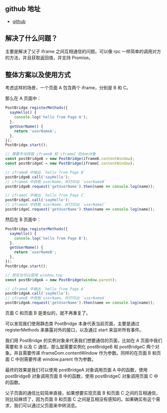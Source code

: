 ## github 地址

- [github](https://github.com/kaokei/iframeManager)

## 解决了什么问题？

主要是解决了父子 iframe 之间互相通信的问题。可以像 rpc 一样简单的调用对方的方法，并且获取返回值，并支持 Promise。

## 整体方案以及使用方式

考虑这样的场景，一个页面 A 包含两个 iframe，分别是 B 和 C。

那么在 A 页面中：

```js
PostBridge.registerMethods({
  sayHello() {
    console.log('hello from Page A');
  },
  getUserName() {
    return 'userNameA';
  },
});
PostBridge.start();

// 需要手动获取 iframeB 和 iframeC 的dom对象
const postBridgeB = new PostBridge(iframeB.contentWindow);
const postBridgeC = new PostBridge(iframeC.contentWindow);

// iframeB 中输出 `hello from Page B`
postBridgeB.call('sayHello');
// iframeA 中获取 userName，并打印出 `userNameB`
postBridgeB.request('getUserName').then(name => console.log(name));

// iframeC 中输出 `hello from Page C`
postBridgeC.call('sayHello');
// iframeA 中获取 userName，并打印出 `userNameC`
postBridgeC.request('getUserName').then(name => console.log(name));
```

然后在 B 页面中：

```js
PostBridge.registerMethods({
  sayHello() {
    console.log('hello from Page B');
  },
  getUserName() {
    return 'userNameB';
  },
});
PostBridge.start();

// 其实也可以使用 window.top
const postBridgeA = new PostBridge(window.parent);

// iframeA 中输出 `hello from Page A`
postBridgeA.call('sayHello');
// iframeB 中获取 userName，并打印出 `userNameA`
postBridgeA.request('getUserName').then(name => console.log(name));
```

页面 C 和页面 B 是类似的，就不再重复了。

可以发现我们使用静态类 PostBridge 本身代表当前页面，主要是通过 registerMethods 来暴露对外的接口，以及通过 start 来监听所有事件。

我们用 PostBridge 的实例对象来代表我们想要通信的页面，比如在 A 页面中我们需要和 B 以及 C 通信，那么就需要实例化 postBridgeB 和 postBridgeC 两个对象。并且需要传递 iframeDom.contentWindow 作为参数。同样的在页面 B 和页面 C 中则需要传递 window.parent 作为参数。

最终的效果是我们可以使用 postBridgeA 对象调用页面 A 中的函数，使用 postBridgeB 对象调用页面 B 中的函数，使用 postBridgeC 对象调用页面 C 中的函数。

父子页面的通信比较简单直接，如果想要实现页面 B 和页面 C 之间的互相通信，则比较麻烦了，因为页面 B 和页面 C 之间是互相没有感知的。如果确实有这个需求，我们可以通过父页面来中转消息。
